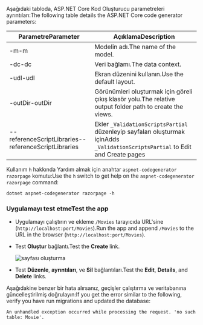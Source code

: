 <span data-ttu-id="13298-101">Aşağıdaki tabloda, ASP.NET Core Kod Oluşturucu parametreleri ayrıntıları:</span><span class="sxs-lookup"><span data-stu-id="13298-101">The following table details the ASP.NET Core code generator parameters:</span></span>

| <span data-ttu-id="13298-102">Parametre</span><span class="sxs-lookup"><span data-stu-id="13298-102">Parameter</span></span>               | <span data-ttu-id="13298-103">Açıklama</span><span class="sxs-lookup"><span data-stu-id="13298-103">Description</span></span>|
| ----------------- | ------------ |
| <span data-ttu-id="13298-104">-m</span><span class="sxs-lookup"><span data-stu-id="13298-104">-m</span></span>  | <span data-ttu-id="13298-105">Modelin adı.</span><span class="sxs-lookup"><span data-stu-id="13298-105">The name of the model.</span></span> |
| <span data-ttu-id="13298-106">-dc</span><span class="sxs-lookup"><span data-stu-id="13298-106">-dc</span></span>  | <span data-ttu-id="13298-107">Veri bağlamı.</span><span class="sxs-lookup"><span data-stu-id="13298-107">The data context.</span></span> |
| <span data-ttu-id="13298-108">-udl</span><span class="sxs-lookup"><span data-stu-id="13298-108">-udl</span></span> | <span data-ttu-id="13298-109">Ekran düzenini kullanın.</span><span class="sxs-lookup"><span data-stu-id="13298-109">Use the default layout.</span></span> |
| <span data-ttu-id="13298-110">-outDir</span><span class="sxs-lookup"><span data-stu-id="13298-110">-outDir</span></span> | <span data-ttu-id="13298-111">Görünümleri oluşturmak için göreli çıkış klasör yolu.</span><span class="sxs-lookup"><span data-stu-id="13298-111">The relative output folder path to create the views.</span></span> |
| <span data-ttu-id="13298-112">--referenceScriptLibraries</span><span class="sxs-lookup"><span data-stu-id="13298-112">--referenceScriptLibraries</span></span> | <span data-ttu-id="13298-113">Ekler `_ValidationScriptsPartial` düzenleyip sayfaları oluşturmak için</span><span class="sxs-lookup"><span data-stu-id="13298-113">Adds `_ValidationScriptsPartial` to Edit and Create pages</span></span> |

<span data-ttu-id="13298-114">Kullanım `h` hakkında Yardım almak için anahtar `aspnet-codegenerator razorpage` komutu:</span><span class="sxs-lookup"><span data-stu-id="13298-114">Use the `h` switch to get help on the `aspnet-codegenerator razorpage` command:</span></span>

```console
dotnet aspnet-codegenerator razorpage -h
```

<a name="test"></a>

### <a name="test-the-app"></a><span data-ttu-id="13298-115">Uygulamayı test etme</span><span class="sxs-lookup"><span data-stu-id="13298-115">Test the app</span></span>

* <span data-ttu-id="13298-116">Uygulamayı çalıştırın ve ekleme `/Movies` tarayıcıda URL'sine (`http://localhost:port/Movies`).</span><span class="sxs-lookup"><span data-stu-id="13298-116">Run the app and append `/Movies` to the URL in the browser (`http://localhost:port/Movies`).</span></span>
* <span data-ttu-id="13298-117">Test **Oluştur** bağlantı.</span><span class="sxs-lookup"><span data-stu-id="13298-117">Test the **Create** link.</span></span>

  ![sayfası oluşturma](../../tutorials/razor-pages/model/_static/conan.png)

<a name="scaffold"></a>

* <span data-ttu-id="13298-119">Test **Düzenle**, **ayrıntıları**, ve **Sil** bağlantıları.</span><span class="sxs-lookup"><span data-stu-id="13298-119">Test the **Edit**, **Details**, and **Delete** links.</span></span>

<span data-ttu-id="13298-120">Aşağıdakine benzer bir hata alırsanız, geçişler çalıştırma ve veritabanına güncelleştirilmiş doğrulayın:</span><span class="sxs-lookup"><span data-stu-id="13298-120">If you get the error similar to the following, verify you have run migrations and updated the database:</span></span>

`An unhandled exception occurred while processing the request. 'no such table: Movie'.`
